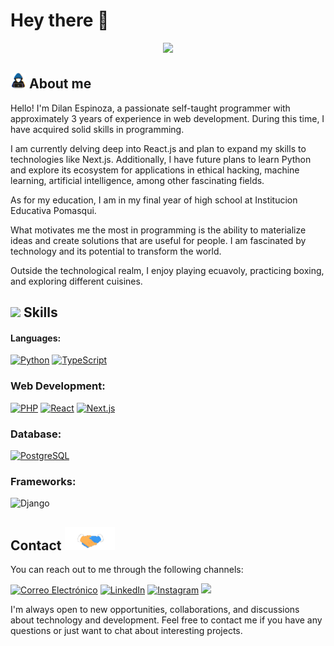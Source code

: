 
#  Hey there 👋

<p align="center">
  <a href="https://github.com/DenverCoder1/readme-typing-svg"><img src="https://readme-typing-svg.herokuapp.com?font=Time+New+Roman&color=cyan&size=25&center=true&vCenter=true&width=600&height=100&lines=Welcome+to+my+profile;"></a>
</p>

## <img src = "https://github.com/0xAbdulKhalid/0xAbdulKhalid/raw/main/assets/mdImages/about_me.gif" width = 25px><b> About me</b>

<p>
  Hello! I'm Dilan Espinoza, a passionate self-taught programmer with approximately 3 years of experience in web development. During this time, I have acquired solid skills in programming.
</p>

<p>
  I am currently delving deep into React.js and plan to expand my skills to technologies like Next.js. Additionally, I have future plans to learn Python and explore its ecosystem for applications in ethical hacking, machine learning, artificial intelligence, among other fascinating fields.
</p>

<p>As for my education, I am in my final year of high school at Institucion Educativa Pomasqui.</p>

<p>What motivates me the most in programming is the ability to materialize ideas and create solutions that are useful for people. I am fascinated by technology and its potential to transform the world.</p>

<p>Outside the technological realm, I enjoy playing ecuavoly, practicing boxing, and exploring different cuisines.</p>

## <img src="https://media2.giphy.com/media/QssGEmpkyEOhBCb7e1/giphy.gif?cid=ecf05e47a0n3gi1bfqntqmob8g9aid1oyj2wr3ds3mg700bl&rid=giphy.gif" width="25"><b> Skills</b>

   #### Languages:
   [![Python](https://img.shields.io/badge/python-3670A0?style=for-the-badge&logo=python&logoColor=ffdd54)](https://www.python.org/)
   [![TypeScript](https://img.shields.io/badge/typescript-%23323330.svg?style=for-the-badge&logo=typescript&logoColor=%23F7DF1E)](https://www.typescriptlang.org/)
   
   ### Web Development:
   [![PHP](https://img.shields.io/badge/php-%234F5B93.svg?style=for-the-badge&logo=php&logoColor=white)](https://www.php.net/)
   [![React](https://img.shields.io/badge/react-%2320232a.svg?style=for-the-badge&logo=react&logoColor=%2361DAFB)](https://reactjs.org/)
   [![Next.js](https://img.shields.io/badge/next.js-%23000000.svg?style=for-the-badge&logo=next.js&logoColor=white)](https://nextjs.org/)
   
   ### Database:
   [![PostgreSQL](https://img.shields.io/badge/postgresql-%23336791.svg?style=for-the-badge&logo=postgresql&logoColor=white)](https://www.postgresql.org/)
  
   ### Frameworks:
   ![Django](https://img.shields.io/badge/django-%2338B2AC.svg?style=for-the-badge&logo=django&logoColor=white)


## <b>Contact</b> <img src="https://github.com/0xAbdulKhalid/0xAbdulKhalid/raw/main/assets/mdImages/handshake.gif" width="80">

You can reach out to me through the following channels:

 [![Correo Electrónico](https://img.shields.io/badge/Email-%23EA4335.svg?style=for-the-badge&logo=Gmail&logoColor=white)](mailto:dilan.developer22@gmail.com)
 [![LinkedIn](https://img.shields.io/badge/LinkedIn-%230077B5.svg?style=for-the-badge&logo=LinkedIn&logoColor=white)](https://www.linkedin.com/in/dilan-espinoza-857291262/)
 [![Instagram](https://img.shields.io/badge/Instagram-%23E4405F.svg?style=for-the-badge&logo=Instagram&logoColor=white)](https://www.instagram.com/dilan_dev)
 [![](https://img.shields.io/badge/-%231DA1F2.svg?style=for-the-badge&logo=x&logoColor=white)](https://twitter.com/tu_usuario)

I'm always open to new opportunities, collaborations, and discussions about technology and development. Feel free to contact me if you have any questions or just want to chat about interesting projects.

